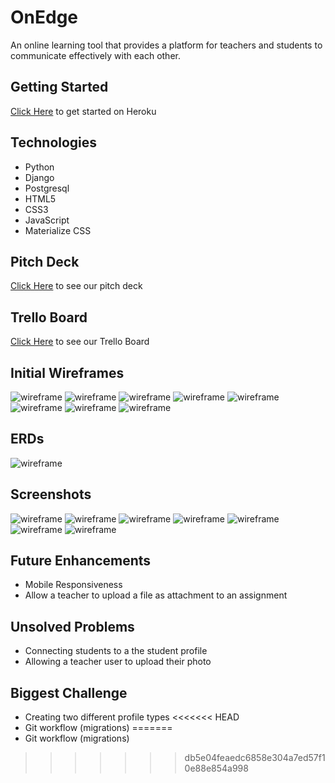 # OnEdge

An online learning tool that provides a platform for teachers and students to communicate effectively with each other.

## Getting Started
[Click Here](https://onedgeweb.herokuapp.com/) to get started on Heroku

## Technologies
- Python
- Django
- Postgresql
- HTML5
- CSS3
- JavaScript
- Materialize CSS

## Pitch Deck 
[Click Here](https://docs.google.com/presentation/d/1ojbgg5riQrEt0-XKnMVf6qMkp4Y1veR66myL-KFEHpA/edit#slide=id.ge30410d274_0_185) to see our pitch deck

## Trello Board
[Click Here](https://trello.com/b/ILQukgDu/onedge) to see our Trello Board

## Initial Wireframes
![wireframe](./main_app/public/images/onedge_about_wireframe.png)
![wireframe](./main_app/public/images/onedge_login_wireframe.png)
![wireframe](./main_app/public/images/onedge_signup_wireframe.png)
![wireframe](./main_app/public/images/onedge_teacher_dashboard_wireframe.png)
![wireframe](./main_app/public/images/onedge_student_dashboard_wireframe.png)
![wireframe](./main_app/public/images/onedge_create_wireframe.png)
![wireframe](./main_app/public/images/onedge_edit_wireframe.png)
![wireframe](./main_app/public/images/onedge_student_detail_wireframe.png)

## ERDs
![wireframe](./main_app/public/images/onedge_ERD.jpeg)

## Screenshots
![wireframe](./main_app/public/images/onedge_about.png)
![wireframe](./main_app/public/images/onedge_signup.png)
![wireframe](./main_app/public/images/onedge_login.png)
![wireframe](./main_app/public/images/onedge_teacher_dashboard.png)
![wireframe](./main_app/public/images/onedge_index.png)
![wireframe](./main_app/public/images/onedge_create.png)
![wireframe](./main_app/public/images/onedge_detail.png)

## Future Enhancements
- Mobile Responsiveness
- Allow a teacher to upload a file as attachment to an assignment

## Unsolved Problems
- Connecting students to a the student profile
- Allowing a teacher user to upload their photo

## Biggest Challenge
- Creating two different profile types
<<<<<<< HEAD
- Git workflow (migrations)
=======
- Git workflow (migrations)
>>>>>>> db5e04feaedc6858e304a7ed57f10e88e854a998
